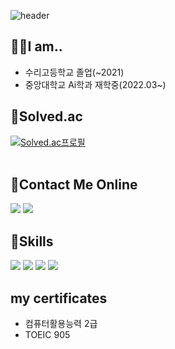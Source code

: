 ![header](https://capsule-render.vercel.app/api?type=waving&text="AI%20Developer"&fontSize=60&theme=gruvbox_light&fontAlign=70&fontAlignY=30&height=200)
<br/>
## 🙋‍♂️I am..
* 수리고등학교 졸업(~2021)
* 중앙대학교 Ai학과 재학중(2022.03~)
## 🐹Solved.ac
[![Solved.ac프로필](http://mazassumnida.wtf/api/v2/generate_badge?boj=ant6942)](https://solved.ac/ant6942)    
<br/>
## :rabbit:Contact Me Online
<img src="https://img.shields.io/badge/Instagram-E4405F?style=flat-square&logo=Instagram&logoColor=white"/> <img src="https://img.shields.io/badge/Gmail-EA4335?style=flat-square&logo=Gmail&logoColor=white"/>

## 🐶Skills
<img src="https://img.shields.io/badge/JAVA-007396?style=for-the-badge&logo=java&logoColor=white"> <img src="https://img.shields.io/badge/github-181717?style=for-the-badge&logo=github&logoColor=white"> <img src="https://img.shields.io/badge/Python-3776AB?style=for-the-badge&logo=Python&logoColor=white">
<img src="https://img.shields.io/badge/c-A8B9CC?style=for-the-badge&logo=c&logoColor=white">
## my certificates
* 컴퓨터활용능력 2급
* TOEIC 905


